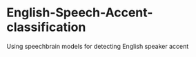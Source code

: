 # English-Speech-Accent-classification
Using speechbrain models for detecting English speaker accent
